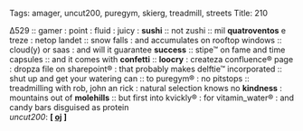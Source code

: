 Tags: amager, uncut200, puregym, skierg, treadmill, streets
Title: 210
  
Δ529 :: gamer : point : fluid : juicy : **sushi** :: not zushi :: mil **quatroventos** e treze : netop landet :: snow falls : and accumulates on rooftop windows :: cloud(y) or saas : and will it guarantee **success** :: stipe™ on fame and time capsules :: and it comes with **confetti** :: **loocry** : createza confluence® page : dropza file on sharepoint® : that probably makes delftie™ incorporated :: shut up and get your watering can :: to  puregym® : no pitstops :: treadmilling with rob, john an rick : natural selection knows no **kindness** : mountains out of **molehills** :: but first into kvickly® : for vitamin_water® : and candy bars disguised as protein   
_uncut200_: **[ [oj](https://www.allmusic.com/album/you-cant-hide-your-love-forever-mw0000049063) ]**  

<!--stackedit_data:
eyJoaXN0b3J5IjpbLTE1Mz Q5ODgyNDRdfQ==
-->
